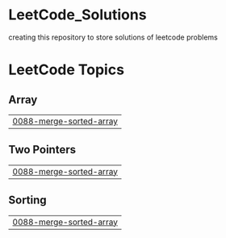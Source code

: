# LeetCode_Solutions
creating this repository to store solutions of leetcode problems

<!---LeetCode Topics Start-->
# LeetCode Topics
## Array
|  |
| ------- |
| [0088-merge-sorted-array](https://github.com/lalithadawale017/LeetCode_Solutions/tree/master/0088-merge-sorted-array) |
## Two Pointers
|  |
| ------- |
| [0088-merge-sorted-array](https://github.com/lalithadawale017/LeetCode_Solutions/tree/master/0088-merge-sorted-array) |
## Sorting
|  |
| ------- |
| [0088-merge-sorted-array](https://github.com/lalithadawale017/LeetCode_Solutions/tree/master/0088-merge-sorted-array) |
<!---LeetCode Topics End-->